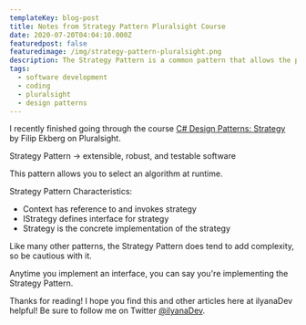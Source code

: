```yaml
---
templateKey: blog-post
title: Notes from Strategy Pattern Pluralsight Course
date: 2020-07-20T04:04:10.000Z
featuredpost: false
featuredimage: /img/strategy-pattern-pluralsight.png
description: The Strategy Pattern is a common pattern that allows the program to select an algorithm/strategy at runtime.
tags:
  - software development
  - coding
  - pluralsight
  - design patterns
---
```


I recently finished going through the course [C# Design Patterns: Strategy](https://app.pluralsight.com/library/courses/c-sharp-design-patterns-strategy/table-of-contents) by Filip Ekberg on Pluralsight.

Strategy Pattern -> extensible, robust, and testable software

This pattern allows you to select an algorithm at runtime.

Strategy Pattern Characteristics:

* Context has reference to and invokes strategy
* IStrategy defines interface for strategy
* Strategy is the concrete implementation of the strategy

Like many other patterns, the Strategy Pattern does tend to add complexity, so be cautious with it.

Anytime you implement an interface, you can say you're implementing the Strategy Pattern.

Thanks for reading! I hope you find this and other articles here at ilyanaDev helpful! Be sure to follow me on Twitter [@ilyanaDev](https://twitter.com/ilyanaDev).
